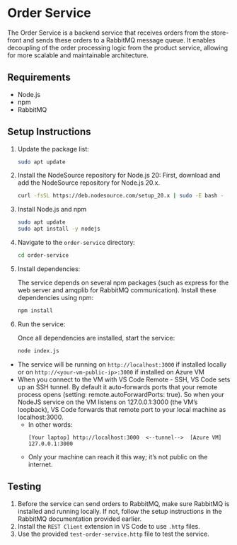 # Order Service

The Order Service is a backend service that receives orders from the store-front and sends these orders to a RabbitMQ message queue. It enables decoupling of the order processing logic from the product service, allowing for more scalable and maintainable architecture.

## Requirements

- Node.js
- npm
- RabbitMQ

## Setup Instructions
1. Update the package list:
   ```bash
   sudo apt update
2. Install the NodeSource repository for Node.js 20: First, download and add the NodeSource repository for Node.js 20.x.
   ```bash
   curl -fsSL https://deb.nodesource.com/setup_20.x | sudo -E bash -
3. Install Node.js and npm
   ```bash
   sudo apt update
   sudo apt install -y nodejs
4. Navigate to the `order-service` directory:
   ```bash
   cd order-service
5. Install dependencies:

   The service depends on several npm packages (such as express for the web server and amqplib for RabbitMQ communication). Install these dependencies using npm:

   ```bash
   npm install
6. Run the service:
   
   Once all dependencies are installed, start the service:

   ```bash
   node index.js 

- The service will be running on `http://localhost:3000` if installed locally or on `http://<your-vm-public-ip>:3000` if installed on Azure VM
- When you connect to the VM with VS Code Remote - SSH, VS Code sets up an SSH tunnel. By default it auto-forwards ports that your remote process opens (setting: remote.autoForwardPorts: true). So when your NodeJS service on the VM listens on 127.0.0.1:3000 (the VM’s loopback), VS Code forwards that remote port to your local machine as localhost:3000.
   - In other words:
      ```
      [Your laptop] http://localhost:3000  <--tunnel-->  [Azure VM] 127.0.0.1:3000
      ```
   - Only your machine can reach it this way; it’s not public on the internet.

## Testing
1. Before the service can send orders to RabbitMQ, make sure RabbitMQ is installed and running locally. If not, follow the setup instructions in the RabbitMQ documentation provided earlier.
2. Install the `REST Client` extension in VS Code to use `.http` files.
3. Use the provided `test-order-service.http` file to test the service.